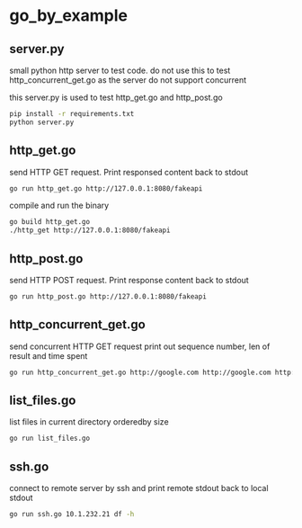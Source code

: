 # go\_by\_example

## server.py

small python http server to test code. do not use this to test http\_concurrent\_get.go as the server do not support concurrent 

this server.py is used to test http\_get.go and http\_post.go

~~~bash
pip install -r requirements.txt
python server.py
~~~

## http_get.go

send HTTP GET request. Print responsed content back to stdout

~~~bash
go run http_get.go http://127.0.0.1:8080/fakeapi
~~~

compile and run the binary

~~~bash
go build http_get.go
./http_get http://127.0.0.1:8080/fakeapi
~~~

## http_post.go

send HTTP POST request. Print response content back to stdout

~~~bash
go run http_post.go http://127.0.0.1:8080/fakeapi
~~~

## http_concurrent_get.go

send concurrent HTTP GET request
print out sequence number, len of result and time spent 

~~~bash
go run http_concurrent_get.go http://google.com http://google.com http://google.com http://google.com http://google.com
~~~

## list_files.go

list files in current directory orderedby size

~~~bash
go run list_files.go
~~~

## ssh.go

connect to remote server by ssh and print remote stdout back to local stdout

~~~bash
go run ssh.go 10.1.232.21 df -h
~~~
